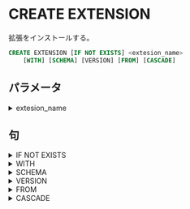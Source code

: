 # CREATE EXTENSION

拡張をインストールする。

```sql
CREATE EXTENSION [IF NOT EXISTS] <extesion_name>
    [WITH] [SCHEMA] [VERSION] [FROM] [CASCADE]
```

## パラメータ

<details><summary>extesion_name</summary>
</details>

## 句

<details><summary>IF NOT EXISTS</summary>

```sql
IF NOT EXISTS
```

</details>

<details><summary>WITH</summary>

```sql
WITH
```

</details>

<details><summary>SCHEMA</summary>

```sql
SCHEMA <schema_name>
```

### パラメータ

<details><summary>schema_name</summary>
</details>

</details>

<details><summary>VERSION</summary>

```sql
VERSION <version>
```

### パラメータ

<details><summary>version</summary>
</details>

</details>

<details><summary>FROM</summary>

```sql
FROM <old_version>
```

### パラメータ

<details><summary>old_version</summary>
</details>

</details>

<details><summary>CASCADE</summary>

```sql
CASCADE
```

</details>
